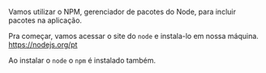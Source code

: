Vamos utilizar o NPM, gerenciador de pacotes do Node, para incluir pacotes na aplicação.

Pra começar, vamos acessar o site do `node` e instala-lo em nossa máquina.
https://nodejs.org/pt

Ao instalar o `node` o `npm` é instalado também.